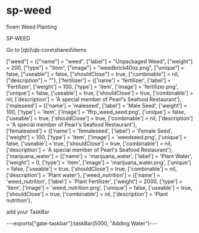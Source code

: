 # sp-weed
fivem Weed Planting 


SP-WEED

Go to [qb]\qb-core\shared\items

["weed"] 				       = {["name"] = "weed", 			 	  	      ["label"] = "Unpackaged Weed", 	   ["weight"] = 200, 	  ["type"] = "item", 		["image"] = "weedbrick40oz.png", 				      ["unique"] = false, 	  ["useable"] = false, 	["shouldClose"] = true,      ["combinable"] = nil,   ["description"] = ""},
['fertilizer'] 			 	 	 = {['name'] = 'fertilizer', 				['label'] = 'Fertilizer',			['weight'] = 100, 		['type'] = 'item', 		['image'] = 'fertilizer.png', 			['unique'] = false,    ['useable'] = true, 	   ['shouldClose'] = true,	   ['combinable'] = nil,   ['description'] = 'A special member of Pearl\'s Seafood Restaurant'},	
['maleseed'] 			 	 	 = {['name'] = 'maleseed', 					['label'] = 'Male Seed', 			['weight'] = 100, 		['type'] = 'item', 		['image'] = 'ffrp_weed_seed.png', 			['unique'] = false,    ['useable'] = true, 	   ['shouldClose'] = true,	   ['combinable'] = nil,   ['description'] = 'A special member of Pearl\'s Seafood Restaurant'},	
['femaleseed'] 			 	 	 = {['name'] = 'femaleseed', 				['label'] = 'Female Seed', 			['weight'] = 100, 		['type'] = 'item', 		['image'] = 'weedseed.png', 			['unique'] = false,    ['useable'] = true, 	   ['shouldClose'] = true,	   ['combinable'] = nil,   ['description'] = 'A special member of Pearl\'s Seafood Restaurant'},	
['marijuana_water'] 			 	 = {['name'] = 'marijuana_water', 			    	['label'] = 'Plant Water', 				['weight'] = 0, 		['type'] = 'item', 		['image'] = 'marijuana_water.png', 					['unique'] = false, 	['useable'] = true, 	['shouldClose'] = true,	  		['combinable'] = nil,   ['description'] = 'Plant water'},
['weed_nutrition'] 				 = {['name'] = 'weed_nutrition', 			    ['label'] = 'Plant Fertilizer', 		['weight'] = 2000, 		['type'] = 'item', 		['image'] = 'weed_nutrition.png', 		['unique'] = false, 	['useable'] = true, 	['shouldClose'] = true,	   ['combinable'] = nil,   ['description'] = 'Plant nutrition'},

add your TaskBar


---exports["gate-taskbar"]:taskBar(5000, "Adding Water")---
